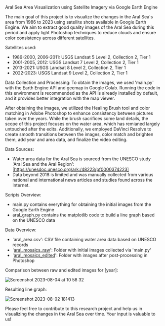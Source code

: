 Aral Sea Area Visualization using Satellite Imagery via Google Earth Engine

The main goal of this project is to visualize the changes in the Aral Sea's area from 1986 to 2023 using satellite shots available in Google Earth Engine. We aim to extract good quality images of the Aral Sea during this period and apply light Photoshop techniques to reduce clouds and ensure color consistency across different satellites.

Satellites used:
- 1986-2000, 2006-2011: USGS Landsat 5 Level 2, Collection 2, Tier 1
- 2001-2005, 2012: USGS Landsat 7 Level 2, Collection 2, Tier 1
- 2013-2021: USGS Landsat 8 Level 2, Collection 2, Tier 1
- 2022-2023: USGS Landsat 9 Level 2, Collection 2, Tier 1

Data Collection and Processing:
To obtain the images, we used 'main.py' with the Earth Engine API and geemap in Google Colab. Running the code in this environment is recommended as the API is already installed by default, and it provides better integration with the map viewer.

After obtaining the images, we utilized the Healing Brush tool and color matching in Adobe Photoshop to enhance consistency between pictures taken over the years. While the brush sacrifices some land details, the scope of this project focuses on the water area, which has remianed largely untouched after the edits. Additionally, we employed DaVinci Resolve to create smooth transitions between the images, color match and brighten them, add year and area data, and finalize the video editing.

Data Sources:
- Water area data for the Aral Sea is sourced from the UNESCO study 'Aral Sea and the Aral Region': [https://unesdoc.unesco.org/ark:/48223/pf0000374223]
- Data beyond 2018 is limited and was manually collected from various national and international news articles and studies found across the Internet.

Scripts Overview:
- main.py contains everything for obtaining the initial images from the Google Earth Engine
- aral_graph.py contains the matplotlib code to build a line graph based on the UNESCO data

Data Overview:
- 'aral_area.csv': CSV file containing water area data based on UNESCO records
- '[aral_mosaics_raw](https://drive.google.com/drive/folders/1ahn_LBG-EQzTmfE11JIhwBTP4Y917j8s?usp=drive_link)': Folder with initial images collected via 'main.py'
- '[aral_mosaics_edited](https://drive.google.com/drive/folders/1phCYtP0CS9inrxAEgmZBY3Jw4Zf6jCST?usp=drive_link)': Folder with images after post-processing in Photoshop

Comparison between raw and edited images for [year]:

![Screenshot 2023-08-04 at 10 58 32](https://github.com/open-data-kazakhstan/aral-sea-area-visualization/assets/109875855/821115c2-4fc1-43fb-ad3e-98b1852d54ea)

Resulting line graph:

![Screenshot 2023-08-02 181413](https://github.com/open-data-kazakhstan/aral-sea-area-visualization/assets/109875855/62129937-bcf6-4eb8-a456-e0ff87d445a8)

Please feel free to contribute to this research project and help us in visualizing the changes in the Aral Sea over time. Your input is valuable to us!
